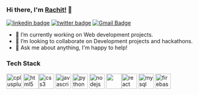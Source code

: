 ### Hi there, I'm [Rachit!](https://github.com/webdevrachit) 👋

[![linkedin badge](https://img.shields.io/badge/Rachit_tandon-30302f?style=flat&logo=linkedin)](https://www.linkedin.com/in/rachit-tandon12)
[![twitter badge](https://img.shields.io/badge/@Rachit_tandon-30302f?style=flat&logo=twitter)](https://twitter.com/rachittandon12)
[![Gmail Badge](https://img.shields.io/badge/Rachit_Tandon-30302f?style=flat&logo=gmail)](mailto:rachittandon1201@gmail.com)



- 🔭 I’m currently working on Web development projects.
- 👯 I’m looking to collaborate on Development projects and hackathons.
- 💬 Ask me about anything, I'm happy to help!

<h3>Tech Stack</h3>
<p align="left">
 <img src="https://img.icons8.com/color/48/000000/c-plus-plus-logo.png"  alt="cplusplus" width="40" height="40"/>  <img src="https://img.icons8.com/color/48/000000/html-5.png" alt="html5" width="40" height="40"/><img src="https://img.icons8.com/color/48/000000/css3.png" alt="css3" width="40" height="40"/> <img src="https://img.icons8.com/color/48/000000/javascript.png" alt="javascript" width="40" height="40"/> <img src="https://img.icons8.com/ultraviolet/40/000000/react.png" alt="python" width="40" height="40"/> 
 <img src="https://img.icons8.com/color/48/000000/nodejs.png" width="40" height="40" alt="nodejs" /> <img src="https://img.icons8.com/color/48/000000/mongodb.png" width="40" height="40" /><img src="https://img.icons8.com/color/40/000000/python.png" alt="react" width="40" height="40"/> <img src="https://img.icons8.com/ios/50/000000/mysql-logo.png" alt="mysql" width="40" height="40"/> 
 <img src="https://img.icons8.com/color/48/000000/firebase.png" alt="firebase" width="40" height="40"/>

 </p>
<p align = 'center'> 

